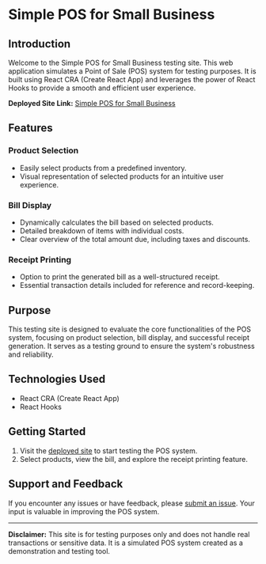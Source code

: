 # Simple POS for Small Business

## Introduction

Welcome to the Simple POS for Small Business testing site. This web application simulates a Point of Sale (POS) system for testing purposes. It is built using React CRA (Create React App) and leverages the power of React Hooks to provide a smooth and efficient user experience.

**Deployed Site Link:** [Simple POS for Small Business](https://nyikyawaye.github.io/dev-pos-test/)

## Features

### Product Selection

- Easily select products from a predefined inventory.
- Visual representation of selected products for an intuitive user experience.

### Bill Display

- Dynamically calculates the bill based on selected products.
- Detailed breakdown of items with individual costs.
- Clear overview of the total amount due, including taxes and discounts.

### Receipt Printing

- Option to print the generated bill as a well-structured receipt.
- Essential transaction details included for reference and record-keeping.

## Purpose

This testing site is designed to evaluate the core functionalities of the POS system, focusing on product selection, bill display, and successful receipt generation. It serves as a testing ground to ensure the system's robustness and reliability.

## Technologies Used

- React CRA (Create React App)
- React Hooks

## Getting Started

1. Visit the [deployed site](https://nyikyawaye.github.io/dev-pos-test/) to start testing the POS system.
2. Select products, view the bill, and explore the receipt printing feature.

## Support and Feedback

If you encounter any issues or have feedback, please [submit an issue](https://github.com/nyikyawaye/dev-pos-test/issues). Your input is valuable in improving the POS system.

---

**Disclaimer:** This site is for testing purposes only and does not handle real transactions or sensitive data. It is a simulated POS system created as a demonstration and testing tool.
